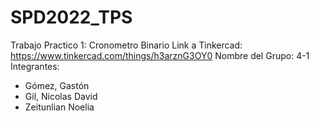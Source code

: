 # SPD2022_TPS
Trabajo Practico 1: Cronometro Binario
Link a Tinkercad: https://www.tinkercad.com/things/h3arznG3OY0
Nombre del Grupo: 4-1
Integrantes:
- Gómez, Gastón
- Gil, Nicolas David
- Zeitunlian Noelia
